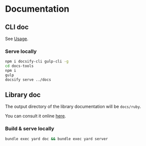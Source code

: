 # Documentation

## CLI doc

See [Usage](pages/usage.md?id=cli).

### Serve locally

```bash
npm i docsify-cli gulp-cli -g
cd docs-tools
npm i
gulp
docsify serve ../docs
```

## Library doc

The output directory of the library documentation will be `docs/ruby`.

You can consult it online [here](https://noraj.github.io/aspisec/ruby/).

### Build & serve locally

```bash
bundle exec yard doc && bundle exec yard server
```
